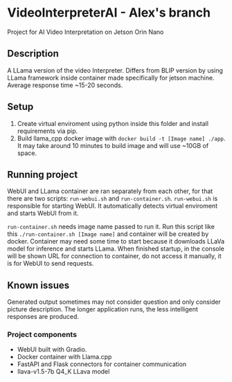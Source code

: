 # VideoInterpreterAI - Alex's branch

Project for AI Video Interpretation on Jetson Orin Nano

## Description

A LLama version of the video Interpreter. Differs from BLIP version by using LLama framework inside container made specifically for jetson machine. Average response time ~15-20 seconds.

## Setup

1. Create virtual enviroment using python inside this folder and install requirements via pip.
2. Build llama_cpp docker image with `docker build -t [Image name] ./app`. It may take around 10 minutes to build image and will use ~10GB of space.

## Running project

WebUI and LLama container are ran separately from each other, for that there are two scripts: `run-webui.sh` and `run-container.sh`.
`run-webui.sh` is responsible for starting WebUI. It automatically detects virtual enviroment and starts WebUI from it.

`run-container.sh` needs image name passed to run it. Run this script like this `./run-container.sh [Image name]` and container will be created by docker. Container may need some time to start because it downloads LLaVa model for inference and starts LLama. When finished startup, in the console will be shown URL for connection to container, do not access it manually, it is for WebUI to send requests.

## Known issues

Generated output sometimes may not consider question and only consider picture description. The longer application runs, the less intelligent responses are produced.

### Project components

- WebUI built with Gradio.
- Docker container with Llama.cpp
- FastAPI and Flask connectors for container communication
- llava-v1.5-7b Q4_K LLava model
